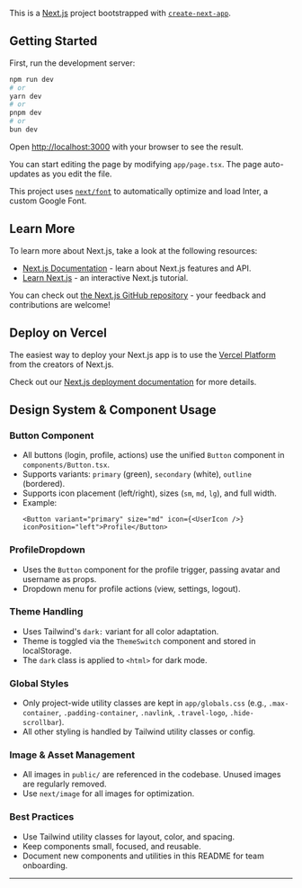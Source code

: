This is a [Next.js](https://nextjs.org/) project bootstrapped with [`create-next-app`](https://github.com/vercel/next.js/tree/canary/packages/create-next-app).

## Getting Started

First, run the development server:

```bash
npm run dev
# or
yarn dev
# or
pnpm dev
# or
bun dev
```

Open [http://localhost:3000](http://localhost:3000) with your browser to see the result.

You can start editing the page by modifying `app/page.tsx`. The page auto-updates as you edit the file.

This project uses [`next/font`](https://nextjs.org/docs/basic-features/font-optimization) to automatically optimize and load Inter, a custom Google Font.

## Learn More

To learn more about Next.js, take a look at the following resources:

- [Next.js Documentation](https://nextjs.org/docs) - learn about Next.js features and API.
- [Learn Next.js](https://nextjs.org/learn) - an interactive Next.js tutorial.

You can check out [the Next.js GitHub repository](https://github.com/vercel/next.js/) - your feedback and contributions are welcome!

## Deploy on Vercel

The easiest way to deploy your Next.js app is to use the [Vercel Platform](https://vercel.com/new?utm_medium=default-template&filter=next.js&utm_source=create-next-app&utm_campaign=create-next-app-readme) from the creators of Next.js.

Check out our [Next.js deployment documentation](https://nextjs.org/docs/deployment) for more details.

## Design System & Component Usage

### Button Component
- All buttons (login, profile, actions) use the unified `Button` component in `components/Button.tsx`.
- Supports variants: `primary` (green), `secondary` (white), `outline` (bordered).
- Supports icon placement (left/right), sizes (`sm`, `md`, `lg`), and full width.
- Example:
  ```tsx
  <Button variant="primary" size="md" icon={<UserIcon />} iconPosition="left">Profile</Button>
  ```

### ProfileDropdown
- Uses the `Button` component for the profile trigger, passing avatar and username as props.
- Dropdown menu for profile actions (view, settings, logout).

### Theme Handling
- Uses Tailwind's `dark:` variant for all color adaptation.
- Theme is toggled via the `ThemeSwitch` component and stored in localStorage.
- The `dark` class is applied to `<html>` for dark mode.

### Global Styles
- Only project-wide utility classes are kept in `app/globals.css` (e.g., `.max-container`, `.padding-container`, `.navlink`, `.travel-logo`, `.hide-scrollbar`).
- All other styling is handled by Tailwind utility classes or config.

### Image & Asset Management
- All images in `public/` are referenced in the codebase. Unused images are regularly removed.
- Use `next/image` for all images for optimization.

### Best Practices
- Use Tailwind utility classes for layout, color, and spacing.
- Keep components small, focused, and reusable.
- Document new components and utilities in this README for team onboarding.

---

